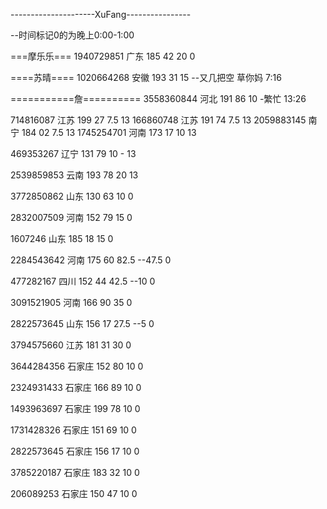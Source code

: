 ---------------------XuFang----------------

--时间标记0的为晚上0:00-1:00

===摩乐乐===
1940729851 广东 185 42 20
0

====苏晴====
1020664268 安徽 193 31 15 --又几把空 草你妈
7:16

===========詹==========
3558360844 河北 191 86 10 -繁忙
13:26

714816087 江苏 199 27 7.5
13
166860748 江苏 191 74 7.5
13
2059883145 南宁 184 02 7.5
13
1745254701 河南 173 17 10
13

469353267 辽宁 131 79 10 - 
13

2539859853 云南 193 78 20
13

3772850862 山东 130 63 10
0

2832007509 河南 152 79 15
0

1607246 山东 185 18 15
0

2284543642 河南 175 60 82.5  --47.5
0

477282167 四川 152 44 42.5  --10
0

3091521905 河南 166 90 35
0

2822573645 山东 156 17 27.5  --5
0

3794575660 江苏 181 31 30
0

3644284356 石家庄 152 80 10
0

2324931433 石家庄 166 89 10
0

1493963697 石家庄 199 78 10
0

1731428326 石家庄 151 69 10
0

2822573645 石家庄 156 17 10
0

3785220187 石家庄 183 32 10
0

206089253 石家庄 150 47 10
0
